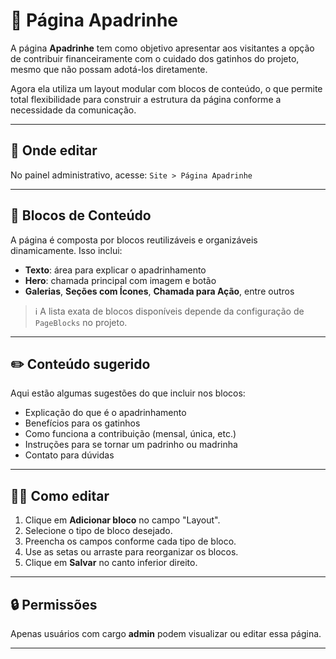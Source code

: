 # 🐾 Página Apadrinhe

A página **Apadrinhe** tem como objetivo apresentar aos visitantes a opção de contribuir financeiramente com o cuidado dos gatinhos do projeto, mesmo que não possam adotá-los diretamente.

Agora ela utiliza um layout modular com blocos de conteúdo, o que permite total flexibilidade para construir a estrutura da página conforme a necessidade da comunicação.

---

## 📍 Onde editar

No painel administrativo, acesse: `Site > Página Apadrinhe`

---

## 🧱 Blocos de Conteúdo

A página é composta por blocos reutilizáveis e organizáveis dinamicamente. Isso inclui:

- **Texto**: área para explicar o apadrinhamento
- **Hero**: chamada principal com imagem e botão
- **Galerias**, **Seções com Ícones**, **Chamada para Ação**, entre outros

> ℹ️ A lista exata de blocos disponíveis depende da configuração de `PageBlocks` no projeto.

---

## ✏️ Conteúdo sugerido

Aqui estão algumas sugestões do que incluir nos blocos:

- Explicação do que é o apadrinhamento
- Benefícios para os gatinhos
- Como funciona a contribuição (mensal, única, etc.)
- Instruções para se tornar um padrinho ou madrinha
- Contato para dúvidas

---

## 🧑‍💻 Como editar

1. Clique em **Adicionar bloco** no campo "Layout".
2. Selecione o tipo de bloco desejado.
3. Preencha os campos conforme cada tipo de bloco.
4. Use as setas ou arraste para reorganizar os blocos.
5. Clique em **Salvar** no canto inferior direito.

---

## 🔒 Permissões

Apenas usuários com cargo **admin** podem visualizar ou editar essa página.

---
